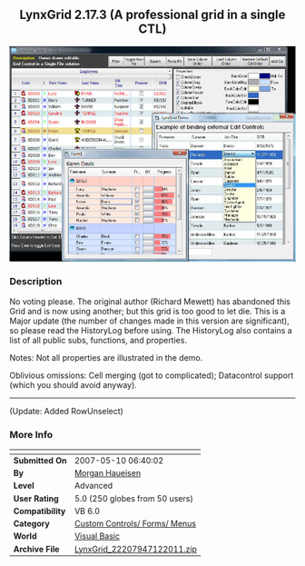 ﻿<div align="center">

## LynxGrid 2\.17\.3 \(A professional grid in a single CTL\)

<img src="PIC2009921312564976.jpg">
</div>

### Description

No voting please. The original author (Richard Mewett) has abandoned this Grid and is now using another; but this grid is too good to let die. This is a Major update (the number of changes made in this version are significant), so please read the HistoryLog before using. The HistoryLog also contains a list of all public subs, functions, and properties.

Notes: Not all properties are illustrated in the demo.

Oblivious omissions: Cell merging (got to complicated); Datacontrol support (which you should avoid anyway).

----

(Update: Added RowUnselect)
 
### More Info
 


<span>             |<span>
---                |---
**Submitted On**   |2007-05-10 06:40:02
**By**             |[Morgan Haueisen](https://github.com/Planet-Source-Code/PSCIndex/blob/master/ByAuthor/morgan-haueisen.md)
**Level**          |Advanced
**User Rating**    |5.0 (250 globes from 50 users)
**Compatibility**  |VB 6\.0
**Category**       |[Custom Controls/ Forms/  Menus](https://github.com/Planet-Source-Code/PSCIndex/blob/master/ByCategory/custom-controls-forms-menus__1-4.md)
**World**          |[Visual Basic](https://github.com/Planet-Source-Code/PSCIndex/blob/master/ByWorld/visual-basic.md)
**Archive File**   |[LynxGrid\_22207947122011\.zip](https://github.com/Planet-Source-Code/morgan-haueisen-lynxgrid-2-17-3-a-professional-grid-in-a-single-ctl__1-70425/archive/master.zip)









